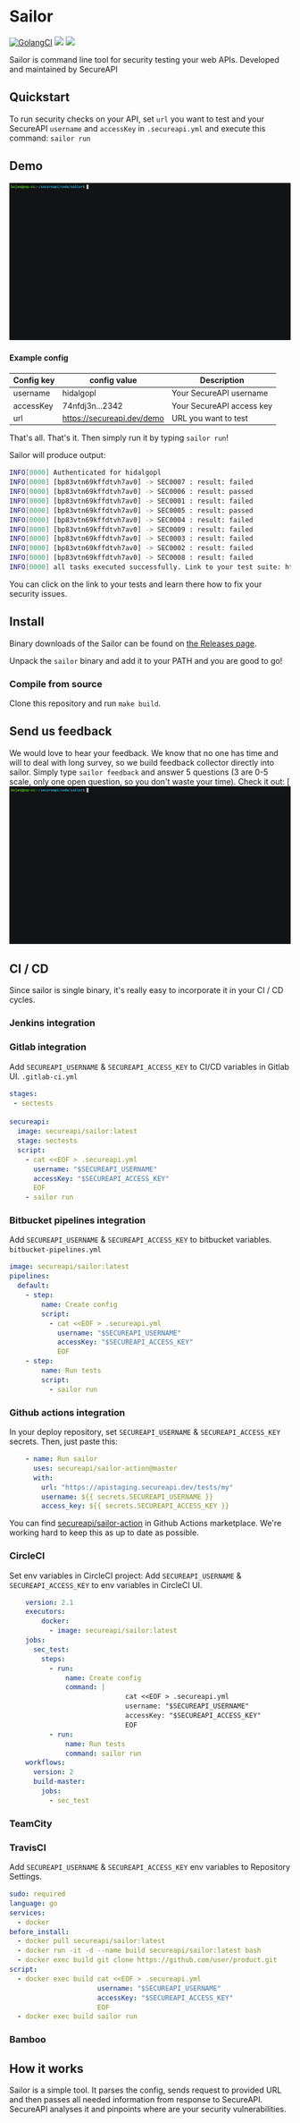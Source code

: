 # Sailor

[![GolangCI](https://golangci.com/badges/github.com/golangci/golangci-lint.svg)](https://golangci.com)
![](https://github.com/hidalgopl/sailor/workflows/Tests/badge.svg)
[![](https://img.shields.io/docker/pulls/secureapi/sailor)](https://hub.docker.com/r/secureapi/sailor)

Sailor is command line tool for security testing your web APIs. Developed and maintained by SecureAPI


## Quickstart
To run security checks on your API, set `url` you want to test and your SecureAPI `username` and `accessKey`  in `.secureapi.yml` and execute this command:
`sailor run`

## Demo
![run demo](rundemo.gif)
#### Example config

| Config key | config value | Description |
| ---------- | ------------ | ----------- |
|  username  |   hidalgopl  | Your SecureAPI username |
| accessKey  | 74nfdj3n...2342 | Your SecureAPI access key |
|    url     | https://secureapi.dev/demo | URL you want to test|

That's all. That's it. Then simply run it by typing `sailor run`!

Sailor will produce output:
```bash
INFO[0000] Authenticated for hidalgopl                  
INFO[0000] [bp83vtn69kffdtvh7av0] -> SEC0007 : result: failed 
INFO[0000] [bp83vtn69kffdtvh7av0] -> SEC0006 : result: passed 
INFO[0000] [bp83vtn69kffdtvh7av0] -> SEC0001 : result: failed 
INFO[0000] [bp83vtn69kffdtvh7av0] -> SEC0005 : result: passed 
INFO[0000] [bp83vtn69kffdtvh7av0] -> SEC0004 : result: failed 
INFO[0000] [bp83vtn69kffdtvh7av0] -> SEC0009 : result: failed 
INFO[0000] [bp83vtn69kffdtvh7av0] -> SEC0003 : result: failed 
INFO[0000] [bp83vtn69kffdtvh7av0] -> SEC0002 : result: failed 
INFO[0000] [bp83vtn69kffdtvh7av0] -> SEC0008 : result: failed 
INFO[0000] all tasks executed successfully. Link to your test suite: http://secureapi.com/tests?suite_id=bp83vtn69kffdtvh7av0 
```

You can click on the link to your tests and learn there how to fix your security issues.

## Install
Binary downloads of the Sailor can be found on [the Releases page](https://github.com/hidalgopl/sailor/releases/latest).

Unpack the `sailor` binary and add it to your PATH and you are good to go!

### Compile from source
Clone this repository and run `make build`. 


## Send us feedback
We would love to hear your feedback. We know that no one has time and will to deal with long survey, so we build feedback collector directly into sailor.
Simply type `sailor feedback` and answer 5 questions (3 are 0-5 scale, only one open question, so you don't waste your time).
Check it out:
[![feedback demo](feedbackdemo.gif)
## CI / CD
Since sailor is single binary, it's really easy to incorporate it in your CI / CD cycles.
### Jenkins integration

### Gitlab integration
Add `SECUREAPI_USERNAME` & `SECUREAPI_ACCESS_KEY` to CI/CD variables in Gitlab UI.
`.gitlab-ci.yml`
```yaml
stages:
 - sectests

secureapi:
  image: secureapi/sailor:latest
  stage: sectests
  script:
    - cat <<EOF > .secureapi.yml
      username: "$SECUREAPI_USERNAME"
      accessKey: "$SECUREAPI_ACCESS_KEY"
      EOF
    - sailor run
```

### Bitbucket pipelines integration
Add `SECUREAPI_USERNAME` & `SECUREAPI_ACCESS_KEY` to bitbucket variables.
`bitbucket-pipelines.yml`
```yaml
image: secureapi/sailor:latest
pipelines:
  default:
    - step:
        name: Create config
        script:
          - cat <<EOF > .secureapi.yml
            username: "$SECUREAPI_USERNAME"
            accessKey: "$SECUREAPI_ACCESS_KEY"
            EOF
    - step:
        name: Run tests
        script:
          - sailor run

```

### Github actions integration
In your deploy repository, set `SECUREAPI_USERNAME` & `SECUREAPI_ACCESS_KEY` secrets.
Then, just paste this:
```yaml
    - name: Run sailor
      uses: secureapi/sailor-action@master
      with:
        url: "https://apistaging.secureapi.dev/tests/my"
        username: ${{ secrets.SECUREAPI_USERNAME }}
        access_key: ${{ secrets.SECUREAPI_ACCESS_KEY }}
```
You can find [secureapi/sailor-action](https://github.com/secureapi/sailor-action) in Github Actions marketplace. We're working hard to keep this as up to date as possible.

### CircleCI
Set env variables in CircleCI project:
Add `SECUREAPI_USERNAME` & `SECUREAPI_ACCESS_KEY` to env variables in CircleCI UI.
```yaml
    version: 2.1
    executors:
        docker:
          - image: secureapi/sailor:latest
    jobs:
      sec_test:
        steps:
          - run:
              name: Create config
              command: |
                             cat <<EOF > .secureapi.yml
                             username: "$SECUREAPI_USERNAME"
                             accessKey: "$SECUREAPI_ACCESS_KEY"
                             EOF
          - run:
              name: Run tests
              command: sailor run
    workflows:
      version: 2
      build-master:
        jobs:
          - sec_test
```

### TeamCity

### TravisCI
Add `SECUREAPI_USERNAME` & `SECUREAPI_ACCESS_KEY` env variables to Repository Settings.
```yaml
sudo: required
language: go
services:
  - docker
before_install:
  - docker pull secureapi/sailor:latest
  - docker run -it -d --name build secureapi/sailor:latest bash
  - docker exec build git clone https://github.com/user/product.git
script:
  - docker exec build cat <<EOF > .secureapi.yml
                      username: "$SECUREAPI_USERNAME"
                      accessKey: "$SECUREAPI_ACCESS_KEY"
                      EOF
  - docker exec build sailor run
```
### Bamboo

## How it works
Sailor is a simple tool. It parses the config, sends request to provided URL and then passes all needed information from response to SecureAPI. SecureAPI analyses it and pinpoints where are your security vulnerabilities.
